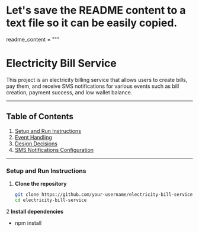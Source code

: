 # Let's save the README content to a text file so it can be easily copied.

readme_content = """

# Electricity Bill Service

This project is an electricity billing service that allows users to create bills, pay them, and receive SMS notifications for various events such as bill creation, payment success, and low wallet balance.

---

## Table of Contents

1. [Setup and Run Instructions](#setup-and-run-instructions)
2. [Event Handling](#event-handling)
3. [Design Decisions](#design-decisions)
4. [SMS Notifications Configuration](#sms-notifications-configuration)

---

### Setup and Run Instructions

1. **Clone the repository**
   ```bash
   git clone https://github.com/your-username/electricity-bill-service.git
   cd electricity-bill-service
   ```

2 **Install dependencies**
- npm install
